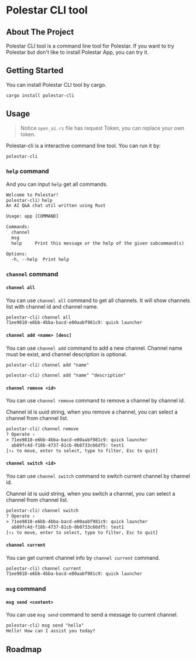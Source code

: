 # Polestar CLI tool

## About The Project

Polestar CLI tool is a command line tool for Polestar. If you want to try Polestar but don't like to install Polestar App, you can try it.

## Getting Started

You can install Polestar CLI tool by cargo.

```sh
cargo install polestar-cli
```

## Usage

> Notice `open_ai.rs` file has request Token, you can replace your own token.

Polestar-cli is a interactive command line tool. You can run it by:

```sh
polestar-cli
```

### `help` command

And you can input `help` get all commands.

```txt
Welcome to Polestar!
polestar-cli〉help
An AI Q&A chat util written using Rust

Usage: app [COMMAND]

Commands:
  channel
  msg
  help     Print this message or the help of the given subcommand(s)

Options:
  -h, --help  Print help
```

### `channel` command

#### `channel all`

You can use `channel all` command to get all channels. It will show channels list with channel id and channel name.

```txt
polestar-cli〉channel all
71ee9810-e6bb-4bba-bacd-e00aabf981c9: quick launcher
```

#### `channel add <name> [desc]`

You can use `channel add` command to add a new channel. Channel name must be exist, and channel description is optional.

```txt
polestar-cli〉channel add "name"
```

```txt
polestar-cli〉channel add "name" "description"
```

#### `channel remove <id>`

You can use `channel remove` command to remove a channel by channel id.

Channel id is uuid string, when you remove a channel, you can select a channel from channel list.

```txt
polestar-cli〉channel remove
? Operate ›
> 71ee9810-e6bb-4bba-bacd-e00aabf981c9: quick launcher
  ab89fc4d-f18b-4737-81cb-0b0733c66df5: test1
[↑↓ to move, enter to select, type to filter, Esc to quit]
```

#### `channel switch <id>`

You can use `channel switch` command to switch current channel by channel id.

Channel id is uuid string, when you switch a channel, you can select a channel from channel list.

```txt
polestar-cli〉channel switch
? Operate ›
> 71ee9810-e6bb-4bba-bacd-e00aabf981c9: quick launcher
  ab89fc4d-f18b-4737-81cb-0b0733c66df5: test1
[↑↓ to move, enter to select, type to filter, Esc to quit]
```

#### `channel current`

You can get current channel info by `channel current` command.

```txt
polestar-cli〉channel current
71ee9810-e6bb-4bba-bacd-e00aabf981c9: quick launcher
```

### `msg` command

#### `msg send <content>`

You can use `msg send` command to send a message to current channel.

```txt
polestar-cli〉msg send "hello"
Hello! How can I assist you today?
```

## Roadmap
